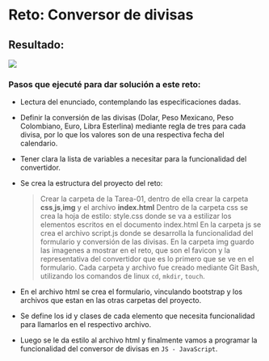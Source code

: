 # Reto: Conversor de divisas

## Resultado:

![](https://user-images.githubusercontent.com/5360238/135803571-a6f889db-6149-4547-8812-c6fcf72dd411.png)

### Pasos que ejecuté para dar solución a este reto:

* Lectura del enunciado, contemplando las especificaciones dadas.
* Definir la conversión de las divisas (Dolar, Peso Mexicano, Peso Colombiano, Euro, Libra Esterlina) mediante regla de tres para cada divisa, por lo que los valores son de una respectiva fecha del calendario. 
* Tener clara la lista de variables a necesitar para la funcionalidad del convertidor.  
* Se crea la estructura del proyecto del reto:

    > Crear la carpeta de la Tarea-01, dentro de ella crear la carpeta **css**,**js**,**img** y el archivo **index.html**
    > Dentro de la carpeta css se crea la hoja de estilo: style.css donde se va a estilizar los elementos escritos en el documento index.html
    > En la carpeta js se crea el archivo script.js donde se desarrolla la funcionalidad del formulario y conversión de las divisas. 
    > En la carpeta img guardo las imagenes a mostrar en el reto, que son el favicon y la representativa del convertidor que es lo primero que se ve en el formulario. 
    > Cada carpeta y archivo fue creado mediante Git Bash, utilizando los comandos de linux `cd`, `mkdir`, `touch`.

*  En el archivo html se crea el formulario, vinculando bootstrap y los archivos que estan en las otras carpetas del proyecto. 
* Se define los id y clases de cada elemento que necesita funcionalidad para llamarlos en el respectivo archivo.
* Luego se le da estilo al archivo html y finalmente vamos a programar la funcionalidad del conversor de divisas en `JS - JavaScript`.

